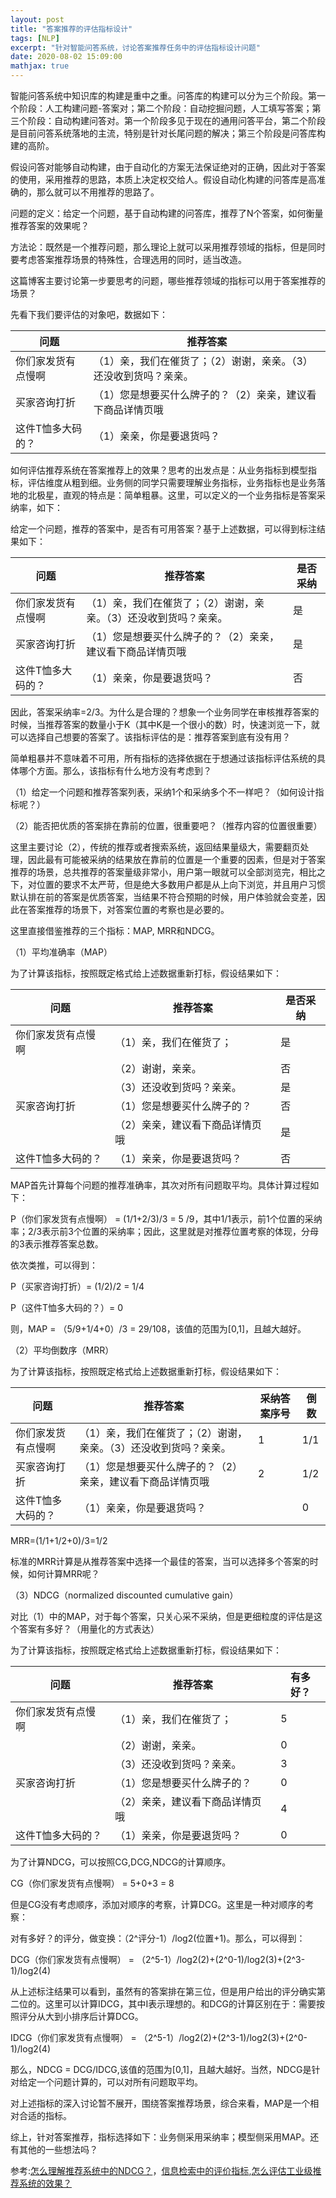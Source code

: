 ```yaml
---
layout: post
title: "答案推荐的评估指标设计"
tags: [NLP]
excerpt: "针对智能问答系统，讨论答案推荐任务中的评估指标设计问题"
date: 2020-08-02 15:09:00
mathjax: true
---
```


智能问答系统中知识库的构建是重中之重。问答库的构建可以分为三个阶段。第一个阶段：人工构建问题-答案对；第二个阶段：自动挖掘问题，人工填写答案；第三个阶段：自动构建问答对。第一个阶段多见于现在的通用问答平台，第二个阶段是目前问答系统落地的主流，特别是针对长尾问题的解决；第三个阶段是问答库构建的高阶。

假设问答对能够自动构建，由于自动化的方案无法保证绝对的正确，因此对于答案的使用，采用推荐的思路，本质上决定权交给人。假设自动化构建的问答库是高准确的，那么就可以不用推荐的思路了。

问题的定义：给定一个问题，基于自动构建的问答库，推荐了N个答案，如何衡量推荐答案的效果呢？

方法论：既然是一个推荐问题，那么理论上就可以采用推荐领域的指标，但是同时要考虑答案推荐场景的特殊性，合理选用的同时，适当改造。

这篇博客主要讨论第一步要思考的问题，哪些推荐领域的指标可以用于答案推荐的场景？

先看下我们要评估的对象吧，数据如下：

|问题|推荐答案|
|------|------|
|你们家发货有点慢啊|（1）亲，我们在催货了；（2）谢谢，亲亲。（3）还没收到货吗？亲亲。|
|买家咨询打折|（1）您是想要买什么牌子的？（2）亲亲，建议看下商品详情页哦|
|这件T恤多大码的？|（1）亲亲，你是要退货吗？|

如何评估推荐系统在答案推荐上的效果？思考的出发点是：从业务指标到模型指标，评估维度从粗到细。业务侧的同学只需要理解业务指标，业务指标也是业务落地的北极星，直观的特点是：简单粗暴。这里，可以定义的一个业务指标是答案采纳率，如下：

给定一个问题，推荐的答案中，是否有可用答案？基于上述数据，可以得到标注结果如下：

|问题|推荐答案|是否采纳|
|------|------|------|
|你们家发货有点慢啊|（1）亲，我们在催货了；（2）谢谢，亲亲。（3）还没收到货吗？亲亲。|是|
|买家咨询打折|（1）您是想要买什么牌子的？（2）亲亲，建议看下商品详情页哦|是|
|这件T恤多大码的？|（1）亲亲，你是要退货吗？|否|

因此，答案采纳率=2/3。为什么是合理的？想象一个业务同学在审核推荐答案的时候，当推荐答案的数量小于K（其中K是一个很小的数）时，快速浏览一下，就可以选择自己想要的答案了。该指标评估的是：推荐答案到底有没有用？

简单粗暴并不意味着不可用，所有指标的选择依据在于想通过该指标评估系统的具体哪个方面。那么，该指标有什么地方没有考虑到？

（1）给定一个问题和推荐答案列表，采纳1个和采纳多个不一样吧？（如何设计指标呢？）

（2）能否把优质的答案排在靠前的位置，很重要吧？（推荐内容的位置很重要）

这里主要讨论（2），传统的推荐或者搜索系统，返回结果量级大，需要翻页处理，因此最有可能被采纳的结果放在靠前的位置是一个重要的因素，但是对于答案推荐的场景，总共推荐的答案量级非常小，用户第一眼就可以全部浏览完，相比之下，对位置的要求不太严苛，但是绝大多数用户都是从上向下浏览，并且用户习惯默认排在前的答案是优质答案，当结果不符合预期的时候，用户体验就会变差，因此在答案推荐的场景下，对答案位置的考察也是必要的。

这里直接借鉴推荐的三个指标：MAP, MRR和NDCG。

（1）平均准确率（MAP）

为了计算该指标，按照既定格式给上述数据重新打标，假设结果如下：

问题|推荐答案|是否采纳|
|------|------|------|
|你们家发货有点慢啊|（1）亲，我们在催货了；|是|
||（2）谢谢，亲亲。|否|
||（3）还没收到货吗？亲亲。|是|
|买家咨询打折|（1）您是想要买什么牌子的？|否|
||（2）亲亲，建议看下商品详情页哦|是|
|这件T恤多大码的？|（1）亲亲，你是要退货吗？|否|

MAP首先计算每个问题的推荐准确率，其次对所有问题取平均。具体计算过程如下：

P（你们家发货有点慢啊） = (1/1+2/3)/3 = 5 /9，其中1/1表示，前1个位置的采纳率；2/3表示前3个位置的采纳率；因此，这里就是对推荐位置考察的体现，分母的3表示推荐答案总数。

依次类推，可以得到：

P（买家咨询打折）= (1/2)/2  = 1/4

P（这件T恤多大码的？）= 0

则，MAP = （5/9+1/4+0）/3 = 29/108，该值的范围为[0,1]，且越大越好。

（2）平均倒数序（MRR）

为了计算该指标，按照既定格式给上述数据重新打标，假设结果如下：

|问题|推荐答案|采纳答案序号|倒数|
|------|------|------|------|
|你们家发货有点慢啊|（1）亲，我们在催货了；（2）谢谢，亲亲。（3）还没收到货吗？亲亲。|1|1/1|
|买家咨询打折|（1）您是想要买什么牌子的？（2）亲亲，建议看下商品详情页哦|2|1/2|
|这件T恤多大码的？|（1）亲亲，你是要退货吗？||0|

MRR=(1/1+1/2+0)/3=1/2

标准的MRR计算是从推荐答案中选择一个最佳的答案，当可以选择多个答案的时候，如何计算MRR呢？

（3）NDCG（normalized discounted cumulative gain）

对比（1）中的MAP，对于每个答案，只关心采不采纳，但是更细粒度的评估是这个答案有多好？（用量化的方式表达）

为了计算该指标，按照既定格式给上述数据重新打标，假设结果如下：

问题|推荐答案|有多好？|
|------|------|------|
|你们家发货有点慢啊|（1）亲，我们在催货了；|5|
||（2）谢谢，亲亲。|0|
||（3）还没收到货吗？亲亲。|3|
|买家咨询打折|（1）您是想要买什么牌子的？|0|
||（2）亲亲，建议看下商品详情页哦|4|
|这件T恤多大码的？|（1）亲亲，你是要退货吗？|0|

为了计算NDCG，可以按照CG,DCG,NDCG的计算顺序。

CG（你们家发货有点慢啊） = 5+0+3 = 8

但是CG没有考虑顺序，添加对顺序的考察，计算DCG。这里是一种对顺序的考察：

对有多好？的评分，做变换：（2^评分-1）/log2(位置+1)。那么，可以得到：

DCG（你们家发货有点慢啊） = （2^5-1）/log2(2)+(2^0-1)/log2(3)+(2^3-1)/log2(4)

从上述标注结果可以看到，虽然有的答案排在第三位，但是用户给出的评分确实第二位的。这里可以计算IDCG，其中I表示理想的。和DCG的计算区别在于：需要按照评分从大到小排序后计算DCG。

IDCG（你们家发货有点慢啊） = （2^5-1）/log2(2)+(2^3-1)/log2(3)+(2^0-1)/log2(4)

那么，NDCG = DCG/IDCG,该值的范围为[0,1]，且越大越好。当然，NDCG是针对给定一个问题计算的，可以对所有问题取平均。

对上述指标的深入讨论暂不展开，围绕答案推荐场景，综合来看，MAP是一个相对合适的指标。

综上，针对答案推荐，指标选择如下：业务侧采用采纳率；模型侧采用MAP。还有其他的一些想法吗？

参考:[怎么理解推荐系统中的NDCG？](http://sofasofa.io/forum_main_post.php?postid=1002561)，[信息检索中的评价指标](https://www.cnblogs.com/ywl925/archive/2013/08/16/3262209.html),[怎么评估工业级推荐系统的效果？](https://www.infoq.cn/article/Hz_w4DA4RdeBvdBVVfbX)




